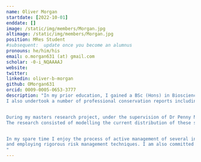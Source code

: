 ```yaml
---
name: Oliver Morgan
startdate: [2022-10-01]
enddate: []
image: /static/img/members/Morgan.jpg
altimage: /static/img/members/Morgan.jpg
position: MRes Student
#subsequent:  update once you become an alumnus
pronouns: he/him/his
email: o.morgan631 (at) gmail.com
scholar: -0-i_NQAAAAJ
website: 
twitter:
linkedin: oliver-b-morgan
github: OMorgan631
orcid: 0009-0005-0653-3777
description: "In my prior education, I gained a BSc (Hons) in Biosciences at Swansea University, researching the effect that regular habitat disturbance had on grassland habitats. 
I also undertook a number of professional conservation reports including Preliminary Ecological Appraisal Reports, Phase 1 Habitat Surveys and a River Habitat Survey. 


During my masters research project, under the supervision of Dr Penny Neyland and Miguel, I undertook a modelling study to analyze the distribution of nine rare endemic hyperoceanic bryophytes in the UK. 
The research consisted of modelling the current distribution of these species in the UK and the anticipated distributions under a future adverse climate change scenario.  


In my spare time I enjoy the process of active management of several investment portfolios, utilizing optimization strategies 
and employing rigorous risk management techniques. I am also committed to my physical wellbeng through long distance running and weightlifting activities. 
"
---
```

